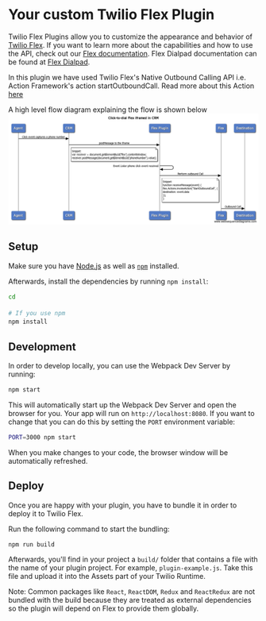 # Your custom Twilio Flex Plugin


Twilio Flex Plugins allow you to customize the appearance and behavior of [Twilio Flex](https://www.twilio.com/flex). If you want to learn more about the capabilities and how to use the API, check out our [Flex documentation](https://www.twilio.com/docs/flex).
Flex Dialpad documentation can be found at [Flex Dialpad](https://www.twilio.com/docs/flex/dialpad).



In this plugin we have used Twilio Flex's Native Outbound Calling API i.e. Action Framework's action startOutboundCall. 
Read more about this Action [here](http://media.twiliocdn.com/sdk/js/flex/releases/1.17.0-rc2/docs/Actions.html#StartOutboundCall)


A high level flow diagram explaining the flow is shown below
![Click to Dial From CRM to iframed Flex](./images/Click-to-dial-Flex-iframed-in-CRM.png)




## Setup

Make sure you have [Node.js](https://nodejs.org) as well as [`npm`](https://npmjs.com) installed.

Afterwards, install the dependencies by running `npm install`:

```bash
cd 

# If you use npm
npm install
```

## Development

In order to develop locally, you can use the Webpack Dev Server by running:

```bash
npm start
```

This will automatically start up the Webpack Dev Server and open the browser for you. Your app will run on `http://localhost:8080`. If you want to change that you can do this by setting the `PORT` environment variable:

```bash
PORT=3000 npm start
```

When you make changes to your code, the browser window will be automatically refreshed.

## Deploy

Once you are happy with your plugin, you have to bundle it in order to deploy it to Twilio Flex.

Run the following command to start the bundling:

```bash
npm run build
```

Afterwards, you'll find in your project a `build/` folder that contains a file with the name of your plugin project. For example, `plugin-example.js`. Take this file and upload it into the Assets part of your Twilio Runtime.

Note: Common packages like `React`, `ReactDOM`, `Redux` and `ReactRedux` are not bundled with the build because they are treated as external dependencies so the plugin will depend on Flex to provide them globally.